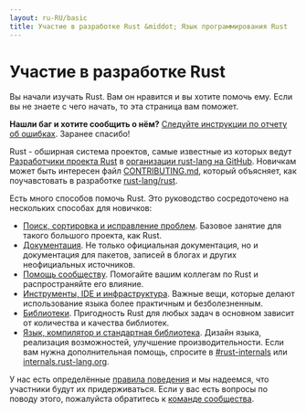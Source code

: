 ```yaml
---
layout: ru-RU/basic
title: Участие в разработке Rust &middot; Язык программирования Rust
---
```


# Участие в разработке Rust

Вы начали изучать Rust. Вам он нравится и вы хотите помочь ему.
Если вы не знаете с чего начать, то эта страница вам поможет.

**Нашли баг и хотите сообщить о нём?** [Следуйте инструкции по отчету
об ошибках][bugs]. Заранее спасибо!

Rust - обширная система проектов, самые известные из которых
ведут [Разработчики проекта Rust][devs] в [организации
rust-lang на GitHub][rust-lang]. Новичкам может быть
интересен файл [CONTRIBUTING.md], который объясняет,
как поучавстовать в разработке [rust-lang/rust].

Есть много способов помочь Rust.
Это руководство сосредоточено на нескольких способах для новичков:

* [Поиск, сортировка и исправление проблем](contribute-bugs.html).
  Базовое занятие для такого большого проекта, как Rust.
* [Документация](contribute-docs.html). Не только официальная
  документация, но и документация для пакетов,
  записей в блогах и других неофициальных источников.
* [Помощь сообществу](contribute-community.html). Помогайте вашим коллегам по Rust
  и распространяйте его влияние.
* [Инструменты, IDE и инфраструктура](contribute-tools.html). Важные вещи,
  которые делают использование языка более практичным и безболезненным.
* [Библиотеки](contribute-libs.html). Пригодность Rust для любых задач
  в основном зависит от количества и качества библиотек.
* [Язык, компилятор
  и стандартная библиотека](contribute-compiler.html). Дизайн языка,
  реализация возможностей, улучшение производительности.
Если вам нужна дополнительная помощь, спросите в [#rust-internals] или
[internals.rust-lang.org].



У нас есть определённые [правила поведения][coc] и мы надеемся,
что участники будут их придерживаться.
Если у вас есть вопросы по поводу этого, пожалуйста обратитесь к [команде сообщества].

<!--
TODO: Write a guide to rust processes and governance to link from here
TODO: List of active initiatives
TODO: Write guide to advertising Rust projects to link from
libs / community building
-->

[#rust-internals]: https://client00.chat.mibbit.com/?server=irc.mozilla.org&channel=%23rust-internals
[CONTRIBUTING.md]: https://github.com/rust-lang/rust/blob/master/CONTRIBUTING.md
[bugs]: https://github.com/rust-lang/rust/blob/master/CONTRIBUTING.md#bug-reports
[coc]: https://www.rust-lang.org/conduct.html
[команде сообщества]: https://www.rust-lang.org/team.html#Community
[dev_proc]: community.html#rust-development
[devs]: https://github.com/rust-lang/rust/graphs/contributors
[internals.rust-lang.org]: https://internals.rust-lang.org/
[rust-lang/rust]: https://github.com/rust-lang/rust
[rust-lang]: https://github.com/rust-lang
